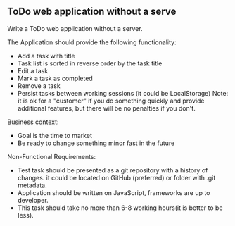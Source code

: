 ## ToDo web application without a serve

Write a ToDo web application without a server.
 
The Application should provide the following functionality:
* Add a task with title
* Task list is sorted in reverse order by the task title
* Edit a task
* Mark a task as completed
* Remove a task
* Persist tasks between working sessions (it could be LocalStorage)
Note: it is ok for a "customer" if you do something quickly and provide additional features, but there will be no penalties if you don't.
 
Business context:
* Goal is the time to market
* Be ready to change something minor fast in the future
 
Non-Functional Requirements:
* Test task should be presented as a git repository with a history of changes. it could be located on GitHub (preferred) or folder with .git metadata.
* Application should be written on JavaScript, frameworks are up to developer.
* This task should take no more than 6-8 working hours(it is better to be less).